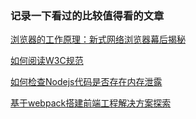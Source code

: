 ### 记录一下看过的比较值得看的文章

[浏览器的工作原理：新式网络浏览器幕后揭秘](http://www.html5rocks.com/zh/tutorials/internals/howbrowserswork/)

[如何阅读W3C规范](http://www.chinaw3c.org/how-to-read-spec-gb.html)

[如何检查Nodejs代码是否存在内存泄露](http://www.nearform.com/nodecrunch/self-detect-memory-leak-node/)

[基于webpack搭建前端工程解决方案探索 ](https://github.com/chemdemo/chemdemo.github.io/issues/10)
